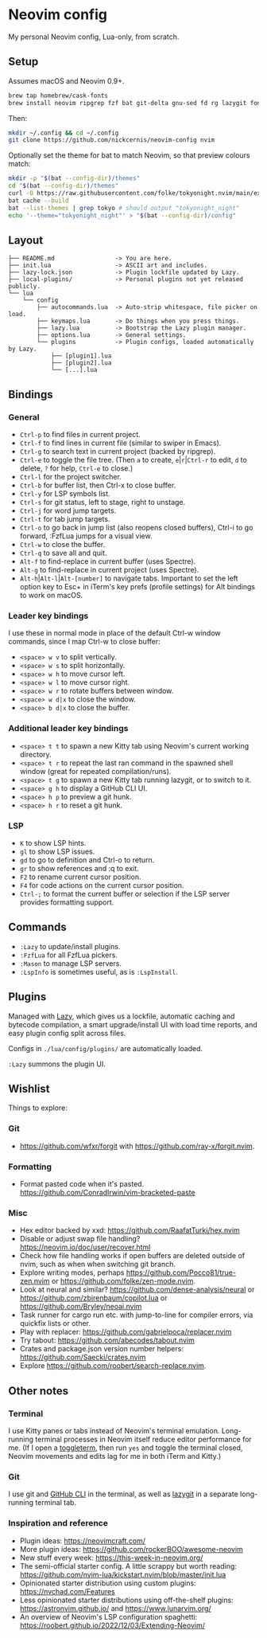 # Neovim config

My personal Neovim config, Lua-only, from scratch.

## Setup

Assumes macOS and Neovim 0.9+.

```sh
brew tap homebrew/cask-fonts
brew install neovim ripgrep fzf bat git-delta gnu-sed fd rg lazygit font-fira-code-nerd-font
```

Then:

```sh
mkdir ~/.config && cd ~/.config
git clone https://github.com/nickcernis/neovim-config nvim
```

Optionally set the theme for bat to match Neovim, so that preview colours match:

```sh
mkdir -p "$(bat --config-dir)/themes"
cd "$(bat --config-dir)/themes"
curl -O https://raw.githubusercontent.com/folke/tokyonight.nvim/main/extras/sublime/tokyonight_night.tmTheme
bat cache --build
bat --list-themes | grep tokyo # should output "tokyonight_night"
echo '--theme="tokyonight_night"' > "$(bat --config-dir)/config"
```

## Layout

```
├── README.md                 -> You are here.
├── init.lua                  -> ASCII art and includes.
├── lazy-lock.json            -> Plugin lockfile updated by Lazy.
├── local-plugins/            -> Personal plugins not yet released publicly.
└── lua
    └── config
        ├── autocommands.lua  -> Auto-strip whitespace, file picker on load.
        ├── keymaps.lua       -> Do things when you press things.
        ├── lazy.lua          -> Bootstrap the Lazy plugin manager.
        ├── options.lua       -> General settings.
        └── plugins           -> Plugin configs, loaded automatically by Lazy.
            ├── [plugin1].lua
            ├── [plugin2].lua
            └── [...].lua
```

## Bindings

### General

- `Ctrl-p` to find files in current project.
- `Ctrl-f` to find lines in current file (similar to swiper in Emacs).
- `Ctrl-g` to search text in current project (backed by ripgrep).
- `Ctrl-e` to toggle the file tree. (Then `a` to create, `e`|`r`|`Ctrl-r` to edit, `d` to delete, `?` for help, `Ctrl-e` to close.)
- `Ctrl-l` for the project switcher.
- `Ctrl-b` for buffer list, then Ctrl-x to close buffer.
- `Ctrl-y` for LSP symbols list.
- `Ctrl-s` for git status, left to stage, right to unstage.
- `Ctrl-j` for word jump targets.
- `Ctrl-t` for tab jump targets.
- `Ctrl-o` to go back in jump list (also reopens closed buffers), Ctrl-i to go forward, :FzfLua jumps for a visual view.
- `Ctrl-w` to close the buffer.
- `Ctrl-q` to save all and quit.
- `Alt-f` to find-replace in current buffer (uses Spectre).
- `Alt-g` to find-replace in current project (uses Spectre).
- `Alt-h`|`Alt-l`|`Alt-[number]` to navigate tabs. Important to set the left option key to Esc+ in iTerm's key prefs (profile settings) for Alt bindings to work on macOS.

### Leader key bindings

I use these in normal mode in place of the default Ctrl-w window commands, since I map Ctrl-w to close buffer:

- `<space> w v` to split vertically.
- `<space> w s` to split horizontally.
- `<space> w h` to move cursor left.
- `<space> w l` to move cursor right.
- `<space> w r` to rotate buffers between window.
- `<space> w d|x` to close the window.
- `<space> b d|x` to close the buffer.

### Additional leader key bindings

- `<space> t t` to spawn a new Kitty tab using Neovim's current working directory.
- `<space> t r` to repeat the last ran command in the spawned shell window (great for repeated compilation/runs).
- `<space> t g` to spawn a new Kitty tab running lazygit, or to switch to it. 
- `<space> g h` to display a GitHub CLI UI.
- `<space> h p` to preview a git hunk.
- `<space> h r` to reset a git hunk.

### LSP

- `K` to show LSP hints.
- `gl` to show LSP issues.
- `gd` to go to definition and Ctrl-o to return.
- `gr` to show references and :q to exit.
- `F2` to rename current cursor position.
- `F4` for code actions on the current cursor position.
- `Ctrl-;` to format the current buffer or selection if the LSP server provides formatting support.

## Commands

- `:Lazy` to update/install plugins.
- `:FzfLua` for all FzfLua pickers.
- `:Mason` to manage LSP servers.
- `:LspInfo` is sometimes useful, as is `:LspInstall`.

## Plugins

Managed with [Lazy](https://github.com/folke/lazy.nvim), which gives us a lockfile, automatic caching and bytecode compilation, a smart upgrade/install UI with load time reports, and easy plugin config split across files.

Configs in `./lua/config/plugins/` are automatically loaded.

`:Lazy` summons the plugin UI.

## Wishlist

Things to explore:

### Git

- https://github.com/wfxr/forgit with https://github.com/ray-x/forgit.nvim.

### Formatting

- Format pasted code when it's pasted. https://github.com/ConradIrwin/vim-bracketed-paste

### Misc

- Hex editor backed by xxd: https://github.com/RaafatTurki/hex.nvim
- Disable or adjust swap file handling? https://neovim.io/doc/user/recover.html
- Check how file handling works if open buffers are deleted outside of nvim, such as when when switching git branch.
- Explore writing modes, perhaps https://github.com/Pocco81/true-zen.nvim or https://github.com/folke/zen-mode.nvim.
- Look at neural and similar? https://github.com/dense-analysis/neural or https://github.com/zbirenbaum/copilot.lua or https://github.com/Bryley/neoai.nvim
- Task runner for cargo run etc. with jump-to-line for compiler errors, via quickfix lists or other.
- Play with replacer: https://github.com/gabrielpoca/replacer.nvim
- Try tabout: https://github.com/abecodes/tabout.nvim
- Crates and package.json version number helpers: https://github.com/Saecki/crates.nvim
- Explore https://github.com/roobert/search-replace.nvim.

## Other notes

### Terminal

I use Kitty panes or tabs instead of Neovim's terminal emulation. Long-running terminal processes in Neovim itself reduce editor performance for me. (If I open a [toggleterm](https://github.com/akinsho/toggleterm.nvim), then run `yes` and toggle the terminal closed, Neovim movements and edits lag for me in both iTerm and Kitty.)

### Git

I use git and [GitHub CLI](https://cli.github.com/) in the terminal, as well as [lazygit](https://github.com/jesseduffield/lazygit) in a separate long-running terminal tab.

### Inspiration and reference

- Plugin ideas: https://neovimcraft.com/
- More plugin ideas: https://github.com/rockerBOO/awesome-neovim
- New stuff every week: https://this-week-in-neovim.org/
- The semi-official starter config. A little scrappy but worth reading: https://github.com/nvim-lua/kickstart.nvim/blob/master/init.lua
- Opinionated starter distribution using custom plugins: https://nvchad.com/Features
- Less opinionated starter distributions using off-the-shelf plugins: https://astronvim.github.io/ and https://www.lunarvim.org/
- An overview of Neovim's LSP configuration spaghetti: https://roobert.github.io/2022/12/03/Extending-Neovim/
